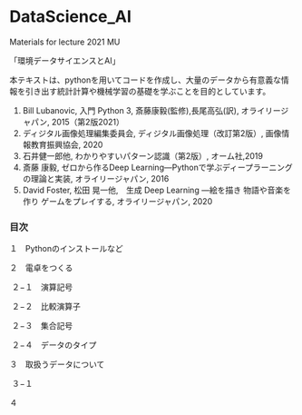 # DataScience_AI

Materials for lecture 2021 MU

「環境データサイエンスとAI」　

本テキストは、pythonを用いてコードを作成し、大量のデータから有意義な情報を引き出す統計計算や機械学習の基礎を学ぶことを目的としています。

1) Bill Lubanovic, 入門 Python 3, 斎藤康毅(監修),長尾高弘(訳), オライリージャパン, 2015（第2版2021）
2) ディジタル画像処理編集委員会, ディジタル画像処理（改訂第2版）, 画像情報教育振興協会, 2020
3) 石井健一郎他, わかりやすいパターン認識（第2版）, オーム社,2019
4) 斎藤 康毅, ゼロから作るDeep Learning―Pythonで学ぶディープラーニングの理論と実装, オライリージャパン, 2016
5) David Foster, 松田 晃一他,　生成 Deep Learning ―絵を描き 物語や音楽を作り ゲームをプレイする, オライリージャパン, 2020

### 目次

１　Pythonのインストールなど

２　電卓をつくる

​	２−１　演算記号

​	２−２　比較演算子

​	２−３　集合記号

​	２−４　データのタイプ

３　取扱うデータについて

​	３−１

４　

